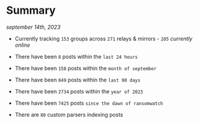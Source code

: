 
# Summary
_september 14th, 2023_

- Currently tracking `153` groups across `271` relays & mirrors - _`105` currently online_

- There have been `8` posts within the `last 24 hours`

- There have been `158` posts within the `month of september`

- There have been `849` posts within the `last 90 days`

- There have been `2734` posts within the `year of 2023`

- There have been `7425` posts `since the dawn of ransomwatch`

- There are `80` custom parsers indexing posts
